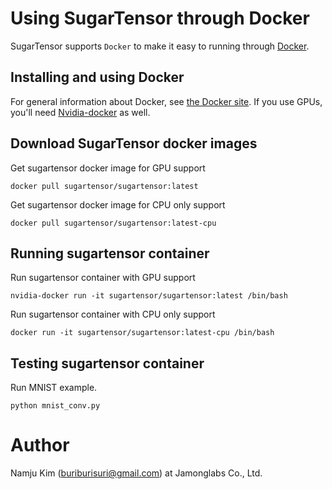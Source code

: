 # Using SugarTensor through Docker

SugarTensor supports `Docker` to make it easy to running through [Docker](http://www.docker.com/).

## Installing and using Docker

For general information about Docker, see [the Docker site](https://docs.docker.com/installation/).
If you use GPUs, you'll need [Nvidia-docker](https://github.com/NVIDIA/nvidia-docker) as well.

## Download SugarTensor docker images

Get sugartensor docker image for GPU support

```
docker pull sugartensor/sugartensor:latest
```

Get sugartensor docker image for CPU only support

```
docker pull sugartensor/sugartensor:latest-cpu
```

## Running sugartensor container

Run sugartensor container with GPU support

```
nvidia-docker run -it sugartensor/sugartensor:latest /bin/bash 
```

Run sugartensor container with CPU only support

```
docker run -it sugartensor/sugartensor:latest-cpu /bin/bash 
```

## Testing sugartensor container

Run MNIST example.

```
python mnist_conv.py
```

# Author

Namju Kim (buriburisuri@gmail.com) at Jamonglabs Co., Ltd.


